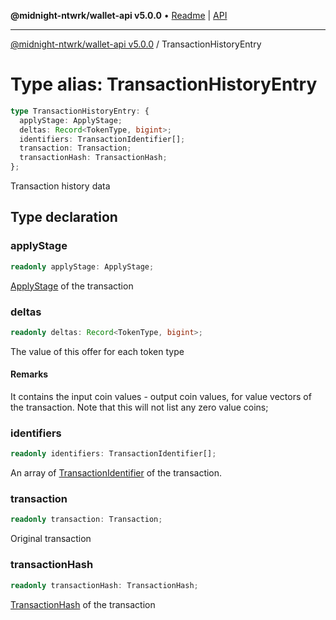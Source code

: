 **@midnight-ntwrk/wallet-api v5.0.0** • [Readme](../README.md) \| [API](../globals.md)

***

[@midnight-ntwrk/wallet-api v5.0.0](../README.md) / TransactionHistoryEntry

# Type alias: TransactionHistoryEntry

```ts
type TransactionHistoryEntry: {
  applyStage: ApplyStage;
  deltas: Record<TokenType, bigint>;
  identifiers: TransactionIdentifier[];
  transaction: Transaction;
  transactionHash: TransactionHash;
};
```

Transaction history data

## Type declaration

### applyStage

```ts
readonly applyStage: ApplyStage;
```

[ApplyStage](ApplyStage.md) of the transaction

### deltas

```ts
readonly deltas: Record<TokenType, bigint>;
```

The value of this offer for each token type

#### Remarks

It contains the input coin values - output coin values, for value vectors of the transaction.
Note that this will not list any zero value coins;

### identifiers

```ts
readonly identifiers: TransactionIdentifier[];
```

An array of [TransactionIdentifier](TransactionIdentifier.md) of the transaction.

### transaction

```ts
readonly transaction: Transaction;
```

Original transaction

### transactionHash

```ts
readonly transactionHash: TransactionHash;
```

[TransactionHash](TransactionHash.md) of the transaction
